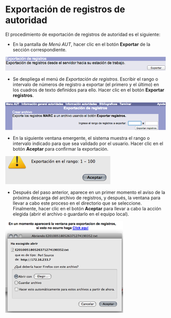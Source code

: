 # Exportación de registros de autoridad

El procedimiento de exportación de registros de autoridad es el siguiente:

- En la pantalla de *Menú AUT*, hacer clic en el botón **Exportar** de la sección correspondiente.

![](seccion_exportacion.png)

- Se despliega el menú de *Exportación de registros*. Escribir el rango o intervalo de números de registro a exportar (el primero y el último) en los cuadros de texto definidos para ello. Hacer clic en el botón **Exportar registros**.

![](menu_exportacion.png)

- En la siguiente ventana emergente, el sistema muestra el rango o intervalo indicado para que sea validado por el usuario. Hacer clic en el botón **Aceptar** para confirmar la exportación.

![](confirmacion_exportacion.png)

- Después del paso anterior, aparece en un primer momento el aviso de la próxima descarga del archivo de registros, y después, la ventana para llevar a cabo este proceso en el directorio que se seleccione. Finalmente, hacer clic en el botón **Aceptar** para llevar a cabo la acción elegida (abrir el archivo o guardarlo en el equipo local).

![](guardado_registros_exportados.png)